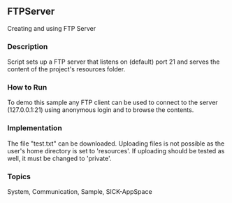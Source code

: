 ## FTPServer
Creating and using FTP Server
### Description
Script sets up a FTP server that listens on (default) port 21 and serves the
content of the project's resources folder.
### How to Run
To demo this sample any FTP client can be used to connect to the server (127.0.0.1:21)
using anonymous login and to browse the contents.
### Implementation
The file "test.txt" can be downloaded. Uploading files is not possible as the
user's home directory is set to 'resources'. If uploading should be tested as
well, it must be changed to 'private'.

### Topics
System, Communication, Sample, SICK-AppSpace
